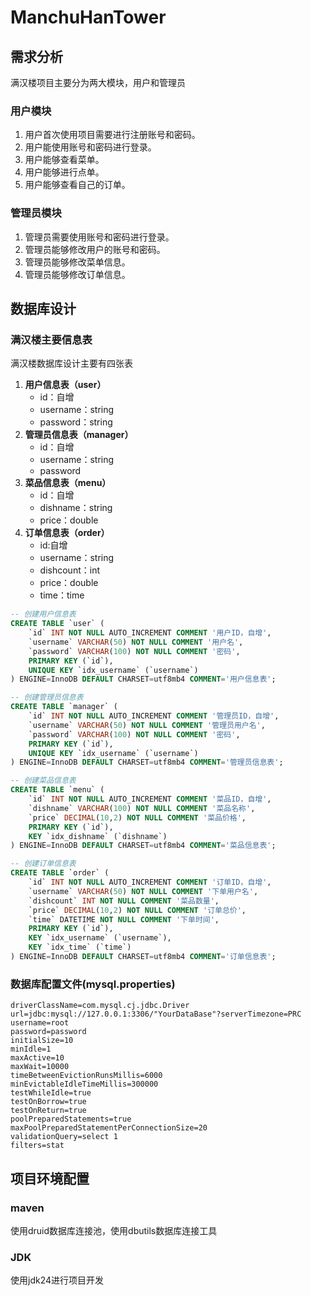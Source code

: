 # ManchuHanTower
## 需求分析
满汉楼项目主要分为两大模块，用户和管理员
### 用户模块
1. 用户首次使用项目需要进行注册账号和密码。
2. 用户能使用账号和密码进行登录。
3. 用户能够查看菜单。
4. 用户能够进行点单。
5. 用户能够查看自己的订单。
### 管理员模块
1. 管理员需要使用账号和密码进行登录。
2. 管理员能够修改用户的账号和密码。
3. 管理员能够修改菜单信息。
4. 管理员能够修改订单信息。

## 数据库设计
### 满汉楼主要信息表
满汉楼数据库设计主要有四张表
1. **用户信息表（user）**
	* id：自增
	* username：string
	* password：string
2. **管理员信息表（manager）**
	* id：自增
	* username：string
	* password
3. **菜品信息表（menu）**
	* id：自增
	* dishname：string
	* price：double
4. **订单信息表（order）**
	* id:自增
	* username：string
	* dishcount：int
	* price：double
	* time：time
```sql
-- 创建用户信息表
CREATE TABLE `user` (
    `id` INT NOT NULL AUTO_INCREMENT COMMENT '用户ID，自增',
    `username` VARCHAR(50) NOT NULL COMMENT '用户名',
    `password` VARCHAR(100) NOT NULL COMMENT '密码',
    PRIMARY KEY (`id`),
    UNIQUE KEY `idx_username` (`username`)
) ENGINE=InnoDB DEFAULT CHARSET=utf8mb4 COMMENT='用户信息表';

-- 创建管理员信息表
CREATE TABLE `manager` (
    `id` INT NOT NULL AUTO_INCREMENT COMMENT '管理员ID，自增',
    `username` VARCHAR(50) NOT NULL COMMENT '管理员用户名',
    `password` VARCHAR(100) NOT NULL COMMENT '密码',
    PRIMARY KEY (`id`),
    UNIQUE KEY `idx_username` (`username`)
) ENGINE=InnoDB DEFAULT CHARSET=utf8mb4 COMMENT='管理员信息表';

-- 创建菜品信息表
CREATE TABLE `menu` (
    `id` INT NOT NULL AUTO_INCREMENT COMMENT '菜品ID，自增',
    `dishname` VARCHAR(100) NOT NULL COMMENT '菜品名称',
    `price` DECIMAL(10,2) NOT NULL COMMENT '菜品价格',
    PRIMARY KEY (`id`),
    KEY `idx_dishname` (`dishname`)
) ENGINE=InnoDB DEFAULT CHARSET=utf8mb4 COMMENT='菜品信息表';

-- 创建订单信息表
CREATE TABLE `order` (
    `id` INT NOT NULL AUTO_INCREMENT COMMENT '订单ID，自增',
    `username` VARCHAR(50) NOT NULL COMMENT '下单用户名',
    `dishcount` INT NOT NULL COMMENT '菜品数量',
    `price` DECIMAL(10,2) NOT NULL COMMENT '订单总价',
    `time` DATETIME NOT NULL COMMENT '下单时间',
    PRIMARY KEY (`id`),
    KEY `idx_username` (`username`),
    KEY `idx_time` (`time`)
) ENGINE=InnoDB DEFAULT CHARSET=utf8mb4 COMMENT='订单信息表';
```

### 数据库配置文件(mysql.properties)
```properties
driverClassName=com.mysql.cj.jdbc.Driver
url=jdbc:mysql://127.0.0.1:3306/"YourDataBase"?serverTimezone=PRC
username=root
password=password
initialSize=10
minIdle=1
maxActive=10
maxWait=10000
timeBetweenEvictionRunsMillis=6000
minEvictableIdleTimeMillis=300000
testWhileIdle=true
testOnBorrow=true
testOnReturn=true
poolPreparedStatements=true
maxPoolPreparedStatementPerConnectionSize=20
validationQuery=select 1
filters=stat
```

## 项目环境配置
### maven
使用druid数据库连接池，使用dbutils数据库连接工具
### JDK
使用jdk24进行项目开发
